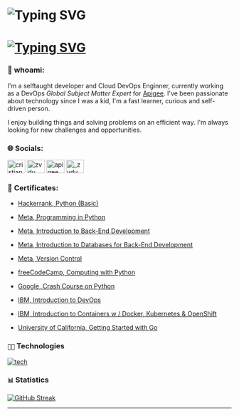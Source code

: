 ![Typing SVG](https://readme-typing-svg.demolab.com?font=Source+Code+Pro&pause=1500&color=4C566A&width=435&lines=Hey%2C+I'm+zvdy)
===

[![Typing SVG](https://readme-typing-svg.herokuapp.com?font=Fira+Code&duration=3000&pause=1500&color=3B4252&random=false&width=435&lines=Apigee+Global+Subject+Matter+Expert;Software+Developer;Cloud+DevOps+Engineer;Systems+Administrator)](https://git.io/typing-svg)
===
### 👤 **whoami**:
 I'm a selftaught developer and  Cloud DevOps Enginner, currently working as a DevOps _Global Subject Matter Expert_ for [Apigee](https://cloud.google.com/apigee/). I've been passionate about technology since I was a kid, I'm a fast learner, curious and self-driven person.

I enjoy building things and solving problems on an efficient way. I'm always looking for new challenges and opportunities.


### 🌐 **Socials**:

<p align="left">
<a href="https://linkedin.com/in/cristian-bulzan" target="blank"><img align="center" src="https://raw.githubusercontent.com/rahuldkjain/github-profile-readme-generator/master/src/images/icons/Social/linked-in-alt.svg" alt="cristian-bulzan" height="30" width="40" /></a>
<a href="https://www.leetcode.com/zvdy" target="blank"><img align="center" src="https://raw.githubusercontent.com/rahuldkjain/github-profile-readme-generator/master/src/images/icons/Social/leet-code.svg" alt="zvdy" height="30" width="40" /></a>
 <a href=https://www.googlecloudcommunity.com/gc/user/viewprofilepage/user-id/435170 target="blank"><img align="center" src="https://external-content.duckduckgo.com/iu/?u=https%3A%2F%2Fwww.gend.co%2Fhs-fs%2Fhubfs%2Fgcp-logo-cloud.png%3Fwidth%3D730%26name%3Dgcp-logo-cloud.png&f=1&nofb=1&ipt=3503d3aeb22ba14b3d675b4ddea8887213bb9c0621e78d15d69ea3935f3e2362&ipo=images" alt="apigee" height="30" width="40" /></a>
<a href="https://www.hackerrank.com/_zvdy" target="blank"><img align="center" src="https://raw.githubusercontent.com/rahuldkjain/github-profile-readme-generator/master/src/images/icons/Social/hackerearth.svg" alt="_zvdy" height="30" width="40" /></a>
</p>



### 🌱 **Certificates**:


- [Hackerrank, Python (Basic)](https://www.hackerrank.com/certificates/feaeb166202c)

- [Meta, Programming in Python](https://www.coursera.org/account/accomplishments/certificate/YYETFKZU6JQZ)

- [Meta, Introduction to Back-End Development](https://www.coursera.org/account/accomplishments/certificate/M3YVL9H8FCKH)

- [Meta, Introduction to Databases for Back-End Development](https://www.coursera.org/account/accomplishments/certificate/9ZMMFSXKAE8H)

- [Meta, Version Control](https://www.coursera.org/account/accomplishments/certificate/H22H5KP9P2GT)

- [freeCodeCamp, Computing with Python](https://www.freecodecamp.org/certification/zvdy/scientific-computing-with-python-v7)

- [Google, Crash Course on Python](https://www.coursera.org/account/accomplishments/certificate/84RRBH3A4SDY)

- [IBM, Introduction to DevOps](https://www.coursera.org/account/accomplishments/certificate/5LJ2F9EVDXWY)

- [IBM, Introduction to Containers w / Docker, Kubernetes
& OpenShift](https://www.coursera.org/account/accomplishments/certificate/FCSEFTMLTEQP)

- [University of California, Getting Started with Go](https://www.coursera.org/account/accomplishments/verify/WTDHX2A3NPKB)


### `👨‍💻` Technologies
[![tech](https://skillicons.dev/icons?i=python,go,rust,js,ts,nodejs,java,mongodb,mysql,postgres,cassandra,docker,kubernetes,linux,grafana,nginx,postman,jenkins,gcp,aws,express,flask,html,css,vscode)](https://skillicons.dev)


### `📊` Statistics
[![GitHub Streak](https://streak-stats.demolab.com?user=zvdy&theme=nord&hide_border=true&border_radius=20&hide_current_streak=true)](https://git.io/streak-stats)
****
